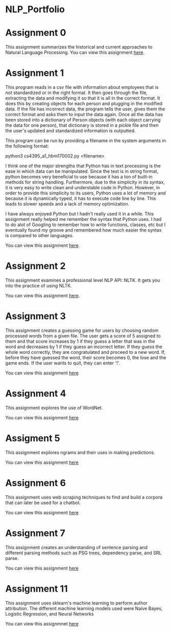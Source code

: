 # NLP_Portfolio

# Assignment 0

This assignment summarizes the historical and current approaches to Natural Language Processing. You can view this assignment [here](https://github.com/hmnmustafa/NLP_Portfolio/tree/main/Assignment%200).

# Assignment 1

This program reads in a csv file with information about employees that is not standardized or in the right format. It then goes through the file, extracting the data and modifying it so that it is all in the correct format. It does this by creating objects for each person and plugging in the modified data. If the file has incorrect data, the program tells the user, gives them the correct format and asks them to input the data again. Once all the data has been stored into a dictionary of Person objects (with each object carrying the data for one person), that dictionary is stored in a pickle file and then the user's updated and standardized information is outputted. 

This program can be run by providing a filename in the system arguments in the following format:

python3 cs4395_a1_hbm170002.py \<filename\>

I think one of the major strengths that Python has in text processing is the ease in which data can be manipulated. Since the text is in string format, python becomes very beneficial to use because it has a ton of built-in methods for string handling. Furthermore, due to the simplicity in its syntax, it is very easy to write clean and understable code in Python. 
However, in order to provide this simplicity to its users, Python uses a lot of memory and because it is  dynamically  typed, it has to execute code line by line. This leads to slower speeds and a lack of memory optimization. 

I have always enjoyed Python but I hadn't really used it in a while. This assignment really helped me remember the syntax that Python uses. I had to do alot of Googling to remember how to write functions, classes, etc but I eventually found my groove and remembered how much easier the syntax is compared to other languages.

You can view this assignment [here](https://github.com/hmnmustafa/NLP_Portfolio/tree/main/Assignment%201).

# Assignment 2

This assignment examines a professional level NLP API: NLTK. It gets you into the practice of using NLTK.

You can view this assignment [here](https://github.com/hmnmustafa/NLP_Portfolio/blob/main/Assignment%202/CS4395-a2-hbm170002.pdf).

# Assignment 3

This assignment creates a guessing game for users by choosing random processed words from a given file. The user gets a score of 5 assigned to them and that score increases by 1 if they guess a letter that was in the word and decreases by 1 if they guess an incorrect letter. If they guess the whole word correctly, they are congratulated and proceed to a new word. If, before they have guessed the word, their score becomes 0, the lose and the game ends. If the user wants to quit, they can enter '!'. 

You can view this assignment [here](https://github.com/hmnmustafa/NLP_Portfolio/tree/main/Assignment%203)

# Assignment 4

This assignment explores the use of WordNet.

You can view this assignment [here](https://github.com/hmnmustafa/NLP_Portfolio/tree/main/Assignment%204)

# Assigment 5

This assignment explores ngrams and their uses in making predictions. 

You can view this assignment [here](https://github.com/hmnmustafa/NLP_Portfolio/tree/main/Assignment%205)

# Assignment 6

This assignment uses web scraping techniques to find and build a corpora that can later be used for a chatbot.

You can view this assignment [here](https://github.com/hmnmustafa/NLP_Portfolio/tree/main/Assignment%206)

# Assignment 7

This assignment creates an understanding of sentence parsing and different parsing methods such as PSG trees, dependency parse, and SRL parse.

You can view this assignment [here](https://github.com/hmnmustafa/NLP_Portfolio/tree/main/Assignment%207)

# Assignment 11

This assignment uses sklearn's machine learning to perform author attribution. The different machine learning models used were Naive Bayes, Logistic Regression, and Neural Networks

You can view this assignmnet [here](https://github.com/hmnmustafa/NLP_Portfolio/tree/main/Assignment%2011)

